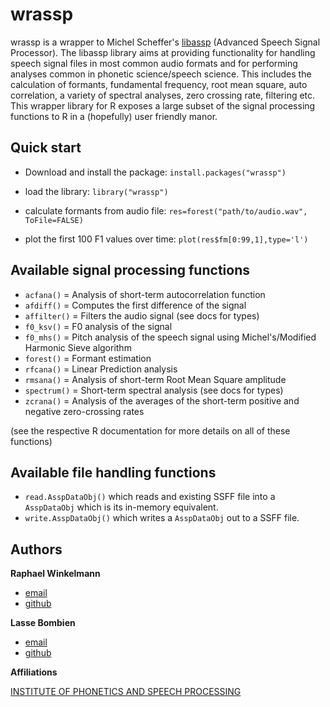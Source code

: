 # wrassp

wrassp is a wrapper to Michel Scheffer's [libassp](http://libassp.sourceforge.net/) (Advanced Speech Signal Processor). The libassp library aims at providing functionality for handling speech signal files in most common audio formats and for performing analyses common in phonetic science/speech science. This includes the calculation of formants, fundamental frequency, root mean square, auto correlation, a variety of spectral analyses, zero crossing rate, filtering etc. This wrapper library for R exposes a large subset of the signal processing functions to R in a (hopefully) user friendly manor.


## Quick start
 
* Download and install the package: `install.packages("wrassp")`

* load the library: `library("wrassp")`

* calculate formants from audio file: `res=forest("path/to/audio.wav", ToFile=FALSE)`

* plot the first 100 F1 values over time: `plot(res$fm[0:99,1],type='l')`

## Available signal processing functions

+ `acfana()` = Analysis of short-term autocorrelation function
+ `afdiff()` = Computes the first difference of the signal
+ `affilter()` = Filters the audio signal (see docs for types)
+ `f0_ksv()` = F0 analysis of the signal
+ `f0_mhs()` = Pitch analysis of the speech signal using Michel's/Modified Harmonic Sieve algorithm
+ `forest()` = Formant estimation
+ `rfcana()` = Linear Prediction analysis
+ `rmsana()` = Analysis of short-term Root Mean Square amplitude
+ `spectrum()` = Short-term spectral analysis (see docs for types)
+ `zcrana()` = Analysis of the averages of the short-term positive and negative zero-crossing rates

(see the respective R documentation for more details on all of these functions)

## Available file handling functions

+ `read.AsspDataObj()` which reads and existing SSFF file into a `AsspDataObj` which is its in-memory equivalent.
+ `write.AsspDataObj()` which writes a `AsspDataObj` out to a SSFF file.

## Authors

**Raphael Winkelmann**

+ [email](raphael@phonetik.uni-muenchen.de)
+ [github](http://github.com/raphywink)

**Lasse Bombien**

+ [email](lasse@phonetik.uni-muenchen.de)
+ [github](http://github.com/lassesGitUserName)


**Affiliations**

[INSTITUTE OF PHONETICS AND SPEECH PROCESSING](http://www.phonetik.uni-muenchen.de/)